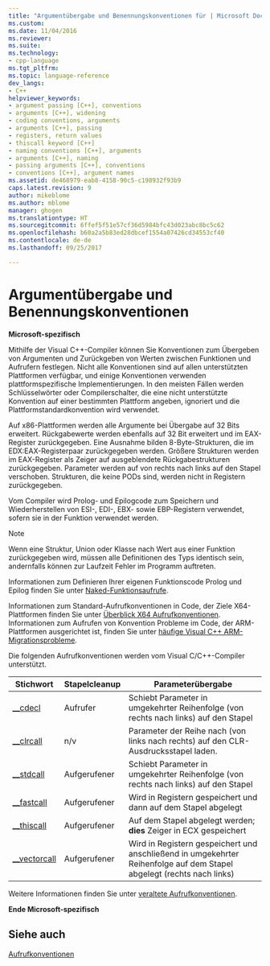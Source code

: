 ```yaml
---
title: "Argumentübergabe und Benennungskonventionen für | Microsoft Docs"
ms.custom: 
ms.date: 11/04/2016
ms.reviewer: 
ms.suite: 
ms.technology:
- cpp-language
ms.tgt_pltfrm: 
ms.topic: language-reference
dev_langs:
- C++
helpviewer_keywords:
- argument passing [C++], conventions
- arguments [C++], widening
- coding conventions, arguments
- arguments [C++], passing
- registers, return values
- thiscall keyword [C++]
- naming conventions [C++], arguments
- arguments [C++], naming
- passing arguments [C++], conventions
- conventions [C++], argument names
ms.assetid: de468979-eab8-4158-90c5-c198932f93b9
caps.latest.revision: 9
author: mikeblome
ms.author: mblome
manager: ghogen
ms.translationtype: HT
ms.sourcegitcommit: 6ffef5f51e57cf36d5984bfc43d023abc8bc5c62
ms.openlocfilehash: b60a2a5b83ed28dbcef1554a07426cd34553cf40
ms.contentlocale: de-de
ms.lasthandoff: 09/25/2017

---
```

# <a name="argument-passing-and-naming-conventions"></a>Argumentübergabe und Benennungskonventionen
**Microsoft-spezifisch**  
  
 Mithilfe der Visual C++-Compiler können Sie Konventionen zum Übergeben von Argumenten und Zurückgeben von Werten zwischen Funktionen und Aufrufern festlegen. Nicht alle Konventionen sind auf allen unterstützten Plattformen verfügbar, und einige Konventionen verwenden plattformspezifische Implementierungen. In den meisten Fällen werden Schlüsselwörter oder Compilerschalter, die eine nicht unterstützte Konvention auf einer bestimmten Plattform angeben, ignoriert und die Plattformstandardkonvention wird verwendet.  
  
 Auf x86-Plattformen werden alle Argumente bei Übergabe auf 32 Bits erweitert. Rückgabewerte werden ebenfalls auf 32 Bit erweitert und im EAX-Register zurückgegeben. Eine Ausnahme bilden 8-Byte-Strukturen, die im EDX:EAX-Registerpaar zurückgegeben werden. Größere Strukturen werden im EAX-Register als Zeiger auf ausgeblendete Rückgabestrukturen zurückgegeben. Parameter werden auf von rechts nach links auf den Stapel verschoben. Strukturen, die keine PODs sind, werden nicht in Registern zurückgegeben.  
  
 Vom Compiler wird Prolog- und Epilogcode zum Speichern und Wiederherstellen von ESI-, EDI-, EBX- sowie EBP-Registern verwendet, sofern sie in der Funktion verwendet werden.  
  
> [!NOTE]
>  Wenn eine Struktur, Union oder Klasse nach Wert aus einer Funktion zurückgegeben wird, müssen alle Definitionen des Typs identisch sein, andernfalls können zur Laufzeit Fehler im Programm auftreten.  
  
 Informationen zum Definieren Ihrer eigenen Funktionscode Prolog und Epilog finden Sie unter [Naked-Funktionsaufrufe](../cpp/naked-function-calls.md).  
  
 Informationen zum Standard-Aufrufkonventionen in Code, der Ziele X64-Plattformen finden Sie unter [Überblick X64 Aufrufkonventionen](../build/overview-of-x64-calling-conventions.md). Informationen zum Aufrufen von Konvention Probleme im Code, der ARM-Plattformen ausgerichtet ist, finden Sie unter [häufige Visual C++ ARM-Migrationsprobleme](../build/common-visual-cpp-arm-migration-issues.md).  
  
 Die folgenden Aufrufkonventionen werden vom Visual C/C++-Compiler unterstützt.  
  
|Stichwort|Stapelcleanup|Parameterübergabe|  
|-------------|-------------------|-----------------------|  
|[__cdecl](../cpp/cdecl.md)|Aufrufer|Schiebt Parameter in umgekehrter Reihenfolge (von rechts nach links) auf den Stapel|  
|[__clrcall](../cpp/clrcall.md)|n/v|Parameter der Reihe nach (von links nach rechts) auf den CLR-Ausdrucksstapel laden.|  
|[__stdcall](../cpp/stdcall.md)|Aufgerufener|Schiebt Parameter in umgekehrter Reihenfolge (von rechts nach links) auf den Stapel|  
|[__fastcall](../cpp/fastcall.md)|Aufgerufener|Wird in Registern gespeichert und dann auf dem Stapel abgelegt|  
|[__thiscall](../cpp/thiscall.md)|Aufgerufener|Auf dem Stapel abgelegt werden; **dies** Zeiger in ECX gespeichert|  
|[__vectorcall](../cpp/vectorcall.md)|Aufgerufener|Wird in Registern gespeichert und anschließend in umgekehrter Reihenfolge auf dem Stapel abgelegt (rechts nach links)|  
  
 Weitere Informationen finden Sie unter [veraltete Aufrufkonventionen](../cpp/obsolete-calling-conventions.md).  
  
 **Ende Microsoft-spezifisch**  
  
## <a name="see-also"></a>Siehe auch  
 [Aufrufkonventionen](../cpp/calling-conventions.md)
